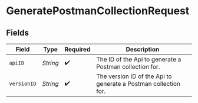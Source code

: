 # GeneratePostmanCollectionRequest


## Fields

| Field                                                           | Type                                                            | Required                                                        | Description                                                     |
| --------------------------------------------------------------- | --------------------------------------------------------------- | --------------------------------------------------------------- | --------------------------------------------------------------- |
| `apiID`                                                         | *String*                                                        | :heavy_check_mark:                                              | The ID of the Api to generate a Postman collection for.         |
| `versionID`                                                     | *String*                                                        | :heavy_check_mark:                                              | The version ID of the Api to generate a Postman collection for. |